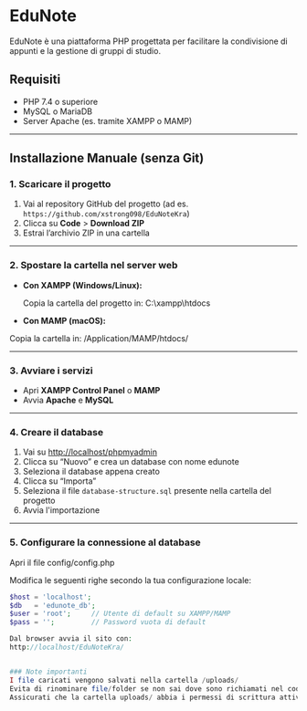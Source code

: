 # EduNote

EduNote è una piattaforma PHP progettata per facilitare la condivisione di appunti e la gestione di gruppi di studio.

## Requisiti

- PHP 7.4 o superiore
- MySQL o MariaDB
- Server Apache (es. tramite XAMPP o MAMP)

---

## Installazione Manuale (senza Git)

### 1. Scaricare il progetto

1. Vai al repository GitHub del progetto (ad es. `https://github.com/xstrong098/EduNoteKra`)
2. Clicca su **Code** > **Download ZIP**
3. Estrai l’archivio ZIP in una cartella

---

### 2. Spostare la cartella nel server web

- **Con XAMPP (Windows/Linux):**

  Copia la cartella del progetto in: C:\xampp\htdocs



- **Con MAMP (macOS):**

Copia la cartella in: /Application/MAMP/htdocs/




---

### 3. Avviare i servizi

- Apri **XAMPP Control Panel** o **MAMP**
- Avvia **Apache** e **MySQL**

---

### 4. Creare il database

1. Vai su [http://localhost/phpmyadmin](http://localhost/phpmyadmin)
2. Clicca su “Nuovo” e crea un database con nome edunote
3. Seleziona il database appena creato
4. Clicca su “Importa”
5. Seleziona il file `database-structure.sql` presente nella cartella del progetto
6. Avvia l'importazione

---

### 5. Configurare la connessione al database

Apri il file config/config.php


Modifica le seguenti righe secondo la tua configurazione locale:

```php
$host = 'localhost';
$db   = 'edunote_db';
$user = 'root';     // Utente di default su XAMPP/MAMP
$pass = '';         // Password vuota di default

Dal browser avvia il sito con: 
http://localhost/EduNoteKra/


### Note importanti
I file caricati vengono salvati nella cartella /uploads/
Evita di rinominare file/folder se non sai dove sono richiamati nel codice
Assicurati che la cartella uploads/ abbia i permessi di scrittura attivi (specialmente su)




